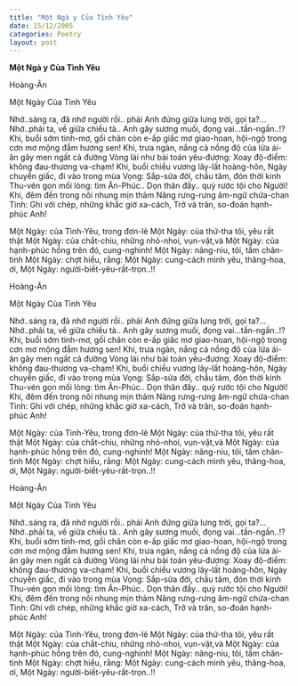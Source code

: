 ```yaml
---
title: "Một Ngà y Của Tình Yêu"
date: 15/12/2005
categories: Poetry
layout: post
---
```


**Một Ngà y Của Tình Yêu**

Hoàng-Ân

Một Ngày Của Tình Yêu

Nhớ..sáng ra,
đã nhớ người rồi..
phải Anh đứng giữa lưng trời,
gọi ta?...
Nhớ..phải ta,
về giữa chiều tà.. Anh
gây sương muối,
đọng vai...tần-ngần..!?
Khi, buổi sớm tinh-mơ, gối chăn còn
e-ấp giấc mơ giao-hoan, hội-ngộ
trong cơn mơ mộng đẫm hương sen!
Khi, trưa ngàn, nắng cả nồng độ
của lửa ái-ân gây men ngất cả đường
Vòng lái như bài toán yêu-đương:
Xoay độ-điểm: không đau-thương va-chạm!
Khi, buổi chiều vương lây-lất hoàng-hôn,
Ngày chuyển giấc, đi vào trong mùa Vọng:
Sắp-sửa đời, chầu tâm, đón thời kinh
Thu-vén gọn mối lòng: tìm Ân-Phúc..
Dọn thân đầy.. quỳ rước tội cho Người!
Khi, đêm đến trong nôi nhung mịn thảm
Nâng rưng-rưng âm-ngữ chứa-chan Tình:
Ghi với chép, những khắc giờ xa-cách,
Trở và trăn, so-đoán hạnh-phúc Anh!

Một Ngày: của Tình-Yêu, trong đơn-lẻ
Một Ngày: của thứ-tha tôi, yêu rất thật
Một Ngày: của chắt-chiu, những nhỏ-nhoi, vụn-vặt,và
Một Ngày: của hạnh-phúc hồng trên đó, cung-nghinh!
Một Ngày: nâng-niu, tôi, tấm chân-tình
Một Ngày: chợt hiểu, rằng:
Một Ngày: cung-cách mình yêu, thăng-hoa, ơi,
Một Ngày: người-biết-yêu-rất-trọn..!!

Hoàng-Ân

Một Ngày Của Tình Yêu

Nhớ..sáng ra,
đã nhớ người rồi..
phải Anh đứng giữa lưng trời,
gọi ta?...
Nhớ..phải ta,
về giữa chiều tà.. Anh
gây sương muối,
đọng vai...tần-ngần..!?
Khi, buổi sớm tinh-mơ, gối chăn còn
e-ấp giấc mơ giao-hoan, hội-ngộ
trong cơn mơ mộng đẫm hương sen!
Khi, trưa ngàn, nắng cả nồng độ
của lửa ái-ân gây men ngất cả đường
Vòng lái như bài toán yêu-đương:
Xoay độ-điểm: không đau-thương va-chạm!
Khi, buổi chiều vương lây-lất hoàng-hôn,
Ngày chuyển giấc, đi vào trong mùa Vọng:
Sắp-sửa đời, chầu tâm, đón thời kinh
Thu-vén gọn mối lòng: tìm Ân-Phúc..
Dọn thân đầy.. quỳ rước tội cho Người!
Khi, đêm đến trong nôi nhung mịn thảm
Nâng rưng-rưng âm-ngữ chứa-chan Tình:
Ghi với chép, những khắc giờ xa-cách,
Trở và trăn, so-đoán hạnh-phúc Anh!

Một Ngày: của Tình-Yêu, trong đơn-lẻ
Một Ngày: của thứ-tha tôi, yêu rất thật
Một Ngày: của chắt-chiu, những nhỏ-nhoi, vụn-vặt,và
Một Ngày: của hạnh-phúc hồng trên đó, cung-nghinh!
Một Ngày: nâng-niu, tôi, tấm chân-tình
Một Ngày: chợt hiểu, rằng:
Một Ngày: cung-cách mình yêu, thăng-hoa, ơi,
Một Ngày: người-biết-yêu-rất-trọn..!!

Hoàng-Ân

Một Ngày Của Tình Yêu

Nhớ..sáng ra,
đã nhớ người rồi..
phải Anh đứng giữa lưng trời,
gọi ta?...
Nhớ..phải ta,
về giữa chiều tà.. Anh
gây sương muối,
đọng vai...tần-ngần..!?
Khi, buổi sớm tinh-mơ, gối chăn còn
e-ấp giấc mơ giao-hoan, hội-ngộ
trong cơn mơ mộng đẫm hương sen!
Khi, trưa ngàn, nắng cả nồng độ
của lửa ái-ân gây men ngất cả đường
Vòng lái như bài toán yêu-đương:
Xoay độ-điểm: không đau-thương va-chạm!
Khi, buổi chiều vương lây-lất hoàng-hôn,
Ngày chuyển giấc, đi vào trong mùa Vọng:
Sắp-sửa đời, chầu tâm, đón thời kinh
Thu-vén gọn mối lòng: tìm Ân-Phúc..
Dọn thân đầy.. quỳ rước tội cho Người!
Khi, đêm đến trong nôi nhung mịn thảm
Nâng rưng-rưng âm-ngữ chứa-chan Tình:
Ghi với chép, những khắc giờ xa-cách,
Trở và trăn, so-đoán hạnh-phúc Anh!

Một Ngày: của Tình-Yêu, trong đơn-lẻ
Một Ngày: của thứ-tha tôi, yêu rất thật
Một Ngày: của chắt-chiu, những nhỏ-nhoi, vụn-vặt,và
Một Ngày: của hạnh-phúc hồng trên đó, cung-nghinh!
Một Ngày: nâng-niu, tôi, tấm chân-tình
Một Ngày: chợt hiểu, rằng:
Một Ngày: cung-cách mình yêu, thăng-hoa, ơi,
Một Ngày: người-biết-yêu-rất-trọn..!!
